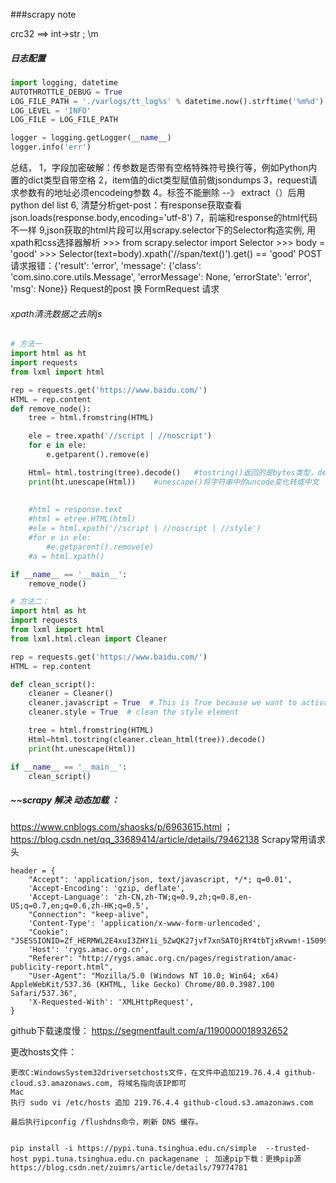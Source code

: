 ###scrapy note

crc32 ==> int->str ; \m

##### 日志配置
```python
import logging, datetime
AUTOTHROTTLE_DEBUG = True
LOG_FILE_PATH = './varlogs/tt_log%s' % datetime.now().strftime('%m%d')
LOG_LEVEL = 'INFO'
LOG_FILE = LOG_FILE_PATH

logger = logging.getLogger(__name__)
logger.info('err')
```
    
总结，
1，字段加密破解：传参数是否带有空格特殊符号换行等，例如Python内置的dict类型自带空格
2，item值的dict类型赋值前做jsondumps
3，request请求参数有的地址必须encodeing参数
4。标签不能删除  --》 extract（）后用python del list
6, 清楚分析get-post：有response获取查看 json.loads(response.body,encoding='utf-8')
7，前端和response的html代码不一样
9,json获取的html片段可以用scrapy.selector下的Selector构造实例, 用xpath和css选择器解析
    >>> from scrapy.selector import Selector
    >>> body = '<html><body><span>good</span></body></html>'
    >>> Selector(text=body).xpath('//span/text()').get()
    == 'good'
POST请求报错：{'result': 'error', 'message': {'class': 'com.sino.core.utils.Message', 'errorMessage': None, 'errorState': 'error', 'msg': None}}
Request的post 换 FormRequest 请求

###### xpath清洗数据之去除js
```python
# 方法一
import html as ht
import requests
from lxml import html

rep = requests.get('https://www.baidu.com/')
HTML = rep.content
def remove_node():
    tree = html.fromstring(HTML)

    ele = tree.xpath('//script | //noscript')  
    for e in ele:
        e.getparent().remove(e)

    Html= html.tostring(tree).decode()   #tostring()返回的是bytes类型，decode()转成字符串
    print(ht.unescape(Html))    #unescape()将字符串中的uncode变化转成中文
    
    
    #html = response.text
    #html = etree.HTML(html)
    #ele = html.xpath('//script | //noscript | //style')
    #for e in ele:
        #e.getparent().remove(e)
    #a = html.xpath()

if __name__ == '__main__':
    remove_node()

# 方法二：
import html as ht
import requests
from lxml import html
from lxml.html.clean import Cleaner

rep = requests.get('https://www.baidu.com/')
HTML = rep.content

def clean_script():
    cleaner = Cleaner()
    cleaner.javascript = True  # This is True because we want to activate the javascript filter
    cleaner.style = True  # clean the style element

    tree = html.fromstring(HTML)
    Html=html.tostring(cleaner.clean_html(tree)).decode()
    print(ht.unescape(Html))

if __name__ == '__main__':
    clean_script()


```
    

##### ~~scrapy 解决 动态加载 ：
https://www.cnblogs.com/shaosks/p/6963615.html ；  https://blog.csdn.net/qq_33689414/article/details/79462138
Scrapy常用请求头

    header = {
        "Accept": 'application/json, text/javascript, */*; q=0.01',
        'Accept-Encoding': 'gzip, deflate',
        'Accept-Language': 'zh-CN,zh-TW;q=0.9,zh;q=0.8,en-US;q=0.7,en;q=0.6,zh-HK;q=0.5',
        "Connection": "keep-alive",
        'Content-Type': 'application/x-www-form-urlencoded',
        "Cookie": "JSESSIONID=Zf_HERMWL2E4xuI3ZHY1i_5ZwQK27jvf7xnSATOjRY4tbTjxRvwm!-1509902001",
        'Host': 'rygs.amac.org.cn',
        "Referer": "http://rygs.amac.org.cn/pages/registration/amac-publicity-report.html",
        "User-Agent": "Mozilla/5.0 (Windows NT 10.0; Win64; x64) AppleWebKit/537.36 (KHTML, like Gecko) Chrome/80.0.3987.100 Safari/537.36",
        'X-Requested-With': 'XMLHttpRequest',
    }


github下载速度慢： https://segmentfault.com/a/1190000018932652

更改hosts文件：

    更改C:WindowsSystem32driversetchosts文件，在文件中追加219.76.4.4 github-cloud.s3.amazonaws.com, 将域名指向该IP即可
    Mac
    执行 sudo vi /etc/hosts 追加 219.76.4.4 github-cloud.s3.amazonaws.com
    
    最后执行ipconfig /flushdns命令，刷新 DNS 缓存。

    
    pip install -i https://pypi.tuna.tsinghua.edu.cn/simple  --trusted-host pypi.tuna.tsinghua.edu.cn packagename ； 加速pip下载：更换pip源
    https://blog.csdn.net/zuimrs/article/details/79774781
